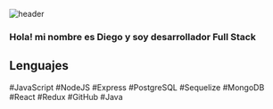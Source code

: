 ![header](https://user-images.githubusercontent.com/72827720/118911727-0da3b000-b8fd-11eb-9da1-856bb50a3008.gif)
### Hola! mi nombre es Diego y soy desarrollador Full Stack

## Lenguajes

#JavaScript #NodeJS #Express #PostgreSQL #Sequelize #MongoDB #React #Redux #GitHub #Java
